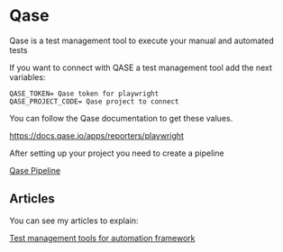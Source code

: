# Qase

Qase is a test management tool to execute your manual and automated tests

If you want to connect with QASE a test management tool add the next variables:

```
QASE_TOKEN= Qase token for playwright
QASE_PROJECT_CODE= Qase project to connect
```

You can follow the Qase documentation to get these values.

https://docs.qase.io/apps/reporters/playwright

After setting up your project you need to create a pipeline

[Qase Pipeline](../../.github/workflows/qase.yml)

## Articles

You can see my articles to explain:

[Test management tools for automation framework](https://abigailarmijo.substack.com/p/test-management-tools-for-automation)

